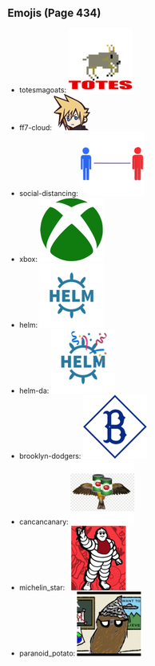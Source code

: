 
## Emojis (Page 434)

* totesmagoats: ![totesmagoats](output/totesmagoats.gif)
* ff7-cloud: ![ff7-cloud](output/ff7-cloud.png)
* social-distancing: ![social-distancing](output/social-distancing.png)
* xbox: ![xbox](output/xbox.png)
* helm: ![helm](output/helm.png)
* helm-da: ![helm-da](output/helm-da.png)
* brooklyn-dodgers: ![brooklyn-dodgers](output/brooklyn-dodgers.png)
* cancancanary: ![cancancanary](output/cancancanary.png)
* michelin_star: ![michelin_star](output/michelin_star.png)
* paranoid_potato: ![paranoid_potato](output/paranoid_potato.jpg)
